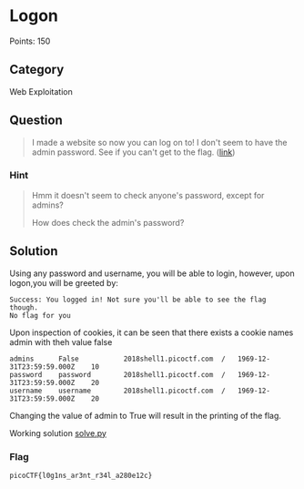 # Logon
Points: 150

## Category
Web Exploitation

## Question
>I made a website so now you can log on to! I don't seem to have the admin password. See if you can't get to the flag. ([link](http://2018shell1.picoctf.com:37861/)) 

### Hint
>Hmm it doesn't seem to check anyone's password, except for admins?
>
>How does check the admin's password?

## Solution
Using any password and username, you will be able to login, however, upon logon,you will be greeted by:

```
Success: You logged in! Not sure you'll be able to see the flag though.
No flag for you
```
Upon inspection of cookies, it can be seen that there exists a cookie names admin with theh value false
```
admins		False			2018shell1.picoctf.com	/	1969-12-31T23:59:59.000Z	10
password	password		2018shell1.picoctf.com	/	1969-12-31T23:59:59.000Z	20
username	username		2018shell1.picoctf.com	/	1969-12-31T23:59:59.000Z	20
```

Changing the value of admin to True will result in the printing of the flag.

Working solution [solve.py](solution/solve.py)

### Flag
`picoCTF{l0g1ns_ar3nt_r34l_a280e12c}`
